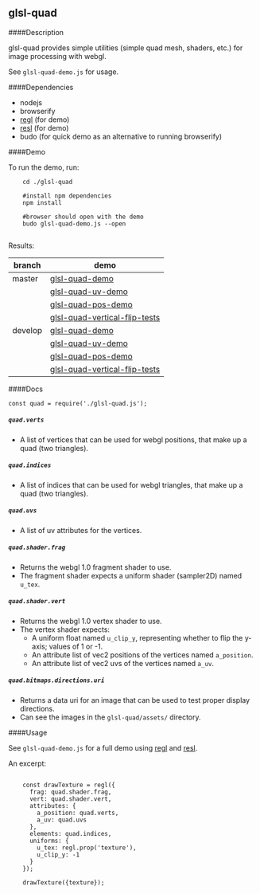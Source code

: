 
glsl-quad
---


####Description

glsl-quad provides simple utilities (simple quad mesh, shaders, etc.) for image processing with webgl.

See `glsl-quad-demo.js` for usage.

####Dependencies

* nodejs
* browserify
* [regl](https://github.com/mikolalysenko/regl) (for demo)
* [resl](https://github.com/mikolalysenko/resl) (for demo)
* budo (for quick demo as an alternative to running browserify) 


####Demo

To run the demo, run:

```
    cd ./glsl-quad
    
    #install npm dependencies
    npm install
    
    #browser should open with the demo
    budo glsl-quad-demo.js --open


```

Results:

branch  | demo
--------|-------
master  | [glsl-quad-demo](https://realazthat.github.io/glsl-quad/master/www/glsl-quad-demo/index.html)
        | [glsl-quad-uv-demo](https://realazthat.github.io/glsl-quad/master/www/glsl-quad-uv-demo/index.html)
        | [glsl-quad-pos-demo](https://realazthat.github.io/glsl-quad/master/www/glsl-quad-pos-demo/index.html)
        | [glsl-quad-vertical-flip-tests](https://realazthat.github.io/glsl-quad/master/www/glsl-quad-vertical-flip-tests/index.html)
develop | [glsl-quad-demo](https://realazthat.github.io/glsl-quad/develop/www/glsl-quad-demo/index.html)
        | [glsl-quad-uv-demo](https://realazthat.github.io/glsl-quad/develop/www/glsl-quad-uv-demo/index.html)
        | [glsl-quad-pos-demo](https://realazthat.github.io/glsl-quad/develop/www/glsl-quad-pos-demo/index.html)
        | [glsl-quad-vertical-flip-tests](https://realazthat.github.io/glsl-quad/develop/www/glsl-quad-vertical-flip-tests/index.html)

####Docs

```
const quad = require('./glsl-quad.js');
```

##### `quad.verts`

* A list of vertices that can be used for webgl positions, that make up a quad (two triangles).

##### `quad.indices`

* A list of indices that can be used for webgl triangles, that make up a quad (two triangles).

##### `quad.uvs`

* A list of uv attributes for the vertices.

##### `quad.shader.frag`

* Returns the webgl 1.0 fragment shader to use.
* The fragment shader expects a uniform shader (sampler2D) named `u_tex`.

##### `quad.shader.vert`

* Returns the webgl 1.0 vertex shader to use.
* The vertex shader expects:
    * A uniform float named `u_clip_y`, representing whether to flip the y-axis; values of 1 or -1.
    * An attribute list of vec2 positions of the vertices named `a_position`.
    * An attribute list of vec2 uvs of the vertices named `a_uv`.


##### `quad.bitmaps.directions.uri`

* Returns a data uri for an image that can be used to test proper display directions.
* Can see the images in the `glsl-quad/assets/` directory.


####Usage

See `glsl-quad-demo.js` for a full demo using [regl](https://github.com/mikolalysenko/regl)
and [resl](https://github.com/mikolalysenko/resl).

An excerpt:

```

    const drawTexture = regl({
      frag: quad.shader.frag,
      vert: quad.shader.vert,
      attributes: {
        a_position: quad.verts,
        a_uv: quad.uvs
      },
      elements: quad.indices,
      uniforms: {
        u_tex: regl.prop('texture'),
        u_clip_y: -1
      }
    });

    drawTexture({texture});


```


